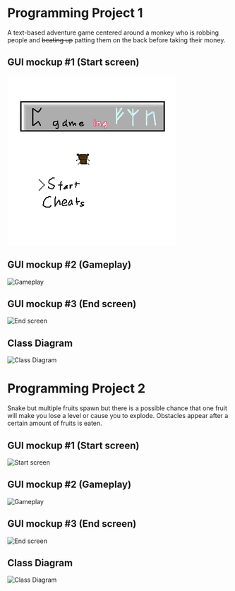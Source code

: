 # Programming Project 1
A text-based adventure game centered around a monkey who is robbing people and ~~beating up~~ patting them on the back before taking their money.

## GUI mockup #1 (Start screen)
![Start Screen](https://github.com/ikenim/programproject/blob/main/images/mockup1.png?raw=true)
## GUI mockup #2 (Gameplay)
![Gameplay]()
## GUI mockup #3 (End screen)
![End screen]()
## Class Diagram
![Class Diagram]()
# Programming Project 2
Snake but multiple fruits spawn but there is a possible chance that one fruit will make you lose a level or cause you to explode. Obstacles appear after a certain amount of fruits is eaten.

## GUI mockup #1 (Start screen)
![Start screen]()
## GUI mockup #2 (Gameplay)
![Gameplay]()
## GUI mockup #3 (End screen)
![End screen]()
## Class Diagram
![Class Diagram]()
